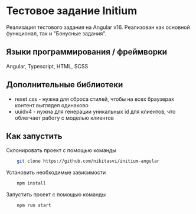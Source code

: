 
# Тестовое задание Initium 
Реализация тестового задания на Angular v16. Реализован как основной функционал, так и "Бонусные задания".


## Языки программирования / фреймворки
Angular, Typescript, HTML, SCSS

## Дополнительные библиотеки
- reset.css - нужна для сброса стилей, чтобы на всех браузерах контент выглядел одинаково
- uuidv4 - нужна для генерации уникальных id для клиентов, что облегчает работу с моделью клиентов

## Как запустить

Склонировать проект с помощью команды

~~~bash  
    git clone https://github.com/nikitasvi/initium-angular
~~~

Установить необходимые зависимости

~~~bash  
    npm install
~~~

Запустить проект с помощью команды

~~~bash  
    npm run start
~~~
